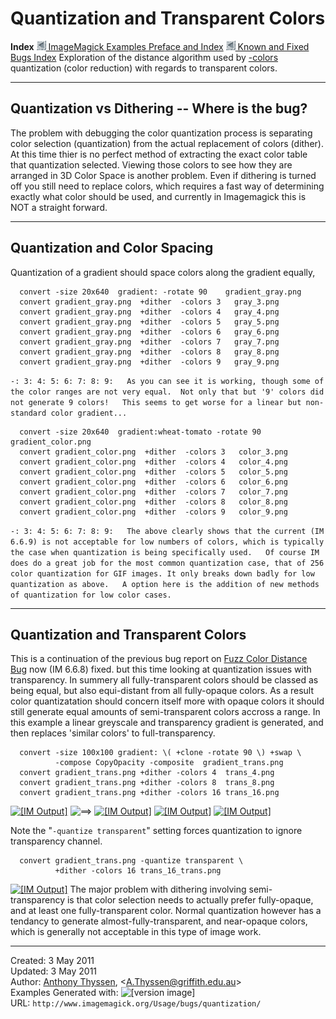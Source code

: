 # Quantization and Transparent Colors

**Index**
[![](../../img_www/granitesm_left.gif) ImageMagick Examples Preface and Index](../../)
[![](../../img_www/granitesm_left.gif) Known and Fixed Bugs Index](../)
Exploration of the distance algorithm used by [-colors](../option_link.cgi?colors) quantization (color reduction) with regards to transparent colors.

------------------------------------------------------------------------

## Quantization vs Dithering -- Where is the bug?

The problem with debugging the color quantization process is separating color selection (quantization) from the actual replacement of colors (dither).
At this time thier is no perfect method of extracting the exact color table that quantization selected. Viewing those colors to see how they are arranged in 3D Color Space is another problem.
Even if dithering is turned off you still need to replace colors, which requires a fast way of determining exactly what color should be used, and currently in Imagemagick this is NOT a straight forward.

------------------------------------------------------------------------

## Quantization and Color Spacing

Quantization of a gradient should space colors along the gradient equally,
  
      convert -size 20x640  gradient: -rotate 90    gradient_gray.png
      convert gradient_gray.png  +dither  -colors 3   gray_3.png
      convert gradient_gray.png  +dither  -colors 4   gray_4.png
      convert gradient_gray.png  +dither  -colors 5   gray_5.png
      convert gradient_gray.png  +dither  -colors 6   gray_6.png
      convert gradient_gray.png  +dither  -colors 7   gray_7.png
      convert gradient_gray.png  +dither  -colors 8   gray_8.png
      convert gradient_gray.png  +dither  -colors 9   gray_9.png

` -: 3: 4: 5: 6: 7: 8: 9:   As you can see it is working, though some of the color ranges are not very equal.  Not only that but '9' colors did not generate 9 colors!   This seems to get worse for a linear but non-standard color gradient... `
  
      convert -size 20x640  gradient:wheat-tomato -rotate 90  gradient_color.png
      convert gradient_color.png  +dither  -colors 3   color_3.png
      convert gradient_color.png  +dither  -colors 4   color_4.png
      convert gradient_color.png  +dither  -colors 5   color_5.png
      convert gradient_color.png  +dither  -colors 6   color_6.png
      convert gradient_color.png  +dither  -colors 7   color_7.png
      convert gradient_color.png  +dither  -colors 8   color_8.png
      convert gradient_color.png  +dither  -colors 9   color_9.png

` -: 3: 4: 5: 6: 7: 8: 9:   The above clearly shows that the current (IM 6.6.9) is not acceptable for low numbers of colors, which is typically the case when quantization is being specifically used.   Of course IM does do a great job for the most common quantization case, that of 256 color quantization for GIF images. It only breaks down badly for low quantization as above.   A option here is the addition of new methods of quantization for low color cases.  `

------------------------------------------------------------------------

## Quantization and Transparent Colors

This is a continuation of the previous bug report on [Fuzz Color Distance Bug](../fuzz_distance/) now (IM 6.6.8) fixed. but this time looking at quantization issues with transparency.
In summery all fully-transparent colors should be classed as being equal, but also equi-distant from all fully-opaque colors.
As a result color quantizatation should concern itself more with opaque colors it should still generate equal amounts of semi-transparent colors accross a range.
In this example a linear greyscale and transparency gradient is generated, and then replaces 'similar colors' to full-transparency.
  
      convert -size 100x100 gradient: \( +clone -rotate 90 \) +swap \
              -compose CopyOpacity -composite  gradient_trans.png
      convert gradient_trans.png +dither -colors 4  trans_4.png
      convert gradient_trans.png +dither -colors 8  trans_8.png
      convert gradient_trans.png +dither -colors 16 trans_16.png

  
[![\[IM Output\]](gradient_trans.png)](gradient_trans.png) ![==&gt;](../img_www/right.gif) [![\[IM Output\]](trans_4.png)](trans_4.png) [![\[IM Output\]](trans_8.png)](trans_8.png) [![\[IM Output\]](trans_16.png)](trans_16.png)

  
Note the "`-quantize transparent`" setting forces quantization to ignore transparency channel.
  
      convert gradient_trans.png -quantize transparent \
              +dither -colors 16 trans_16_trans.png

  
[![\[IM Output\]](trans_16_trans.png)](trans_16_trans.png)
The major problem with dithering involving semi-transparency is that color selection needs to actually prefer fully-opaque, and at least one fully-transparent color. Normal quantization however has a tendancy to generate almost-fully-transparent, and near-opaque colors, which is generally not acceptable in this type of image work.

------------------------------------------------------------------------

Created: 3 May 2011  
 Updated: 3 May 2011  
 Author: [Anthony Thyssen](http://www.ict.griffith.edu.au/anthony/anthony.html), &lt;[A.Thyssen@griffith.edu.au](http://www.ict.griffith.edu.au/anthony/mail.shtml)&gt;  
 Examples Generated with: ![\[version image\]](version.gif)  
 URL: `http://www.imagemagick.org/Usage/bugs/quantization/`


